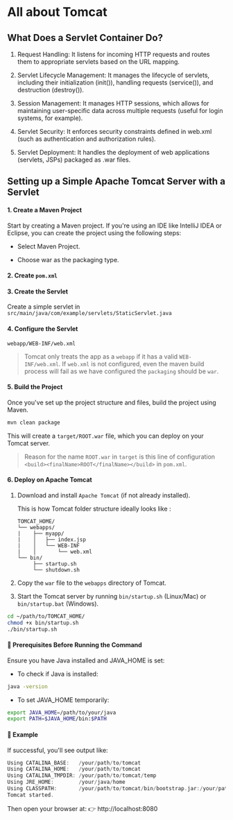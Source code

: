 # All about Tomcat

## What Does a Servlet Container Do?
1. Request Handling: It listens for incoming HTTP requests and routes them to appropriate servlets based on the URL mapping.

2. Servlet Lifecycle Management: It manages the lifecycle of servlets, including their initialization (init()), handling requests (service()), and destruction (destroy()).

3. Session Management: It manages HTTP sessions, which allows for maintaining user-specific data across multiple requests (useful for login systems, for example).

4. Servlet Security: It enforces security constraints defined in web.xml (such as authentication and authorization rules).

5. Servlet Deployment: It handles the deployment of web applications (servlets, JSPs) packaged as .war files.

## Setting up a Simple Apache Tomcat Server with a Servlet

#### 1. Create a Maven Project
Start by creating a Maven project. If you're using an IDE like IntelliJ IDEA or Eclipse, you can create the project using the following steps:

* Select Maven Project.

* Choose war as the packaging type.


#### 2. Create `pom.xml`

#### 3. Create the Servlet
Create a simple servlet in `src/main/java/com/example/servlets/StaticServlet.java`

#### 4. Configure the Servlet 
`webapp/WEB-INF/web.xml`

> Tomcat only treats the app as a `webapp` if it has a valid `WEB-INF/web.xml`. If `web.xml` is not configured, even the maven build process will fail as we have configured the `packaging` should be `war`.

#### 5. Build the Project

Once you've set up the project structure and files, build the project using Maven.

```bash
mvn clean package
```

This will create a `target/ROOT.war` file, which you can deploy on your Tomcat server.

> Reason for the name `ROOT.war` in `target` is this line of configuration `<build><finalName>ROOT</finalName></build>` in `pom.xml`.

#### 6. Deploy on Apache Tomcat

1. Download and install `Apache Tomcat` (if not already installed).

    This is how Tomcat folder structure ideally looks like :

    ```pgsql
    TOMCAT_HOME/
    └── webapps/
    |    ├── myapp/
    |    │   ├── index.jsp
    |    │   └── WEB-INF
    |    │       └── web.xml
    └── bin/
         ├── startup.sh
         └── shutdown.sh
    ```
2. Copy the `war` file to the `webapps` directory of Tomcat.
3. Start the Tomcat server by running `bin/startup.sh` (Linux/Mac) or `bin/startup.bat` (Windows).

```bash
cd ~/path/to/TOMCAT_HOME/
chmod +x bin/startup.sh
./bin/startup.sh
```

#### 🔧 Prerequisites Before Running the Command

Ensure you have Java installed and JAVA_HOME is set:

* To check if Java is installed:

```bash
java -version
```

* To set JAVA_HOME temporarily:

```bash
export JAVA_HOME=/path/to/your/java
export PATH=$JAVA_HOME/bin:$PATH
```

#### 📌 Example

If successful, you'll see output like:

```swift
Using CATALINA_BASE:   /your/path/to/tomcat
Using CATALINA_HOME:   /your/path/to/tomcat
Using CATALINA_TMPDIR: /your/path/to/tomcat/temp
Using JRE_HOME:        /your/java/home
Using CLASSPATH:       /your/path/to/tomcat/bin/bootstrap.jar:/your/path/to/tomcat/bin/tomcat-juli.jar
Tomcat started.
```

Then open your browser at:
👉 http://localhost:8080